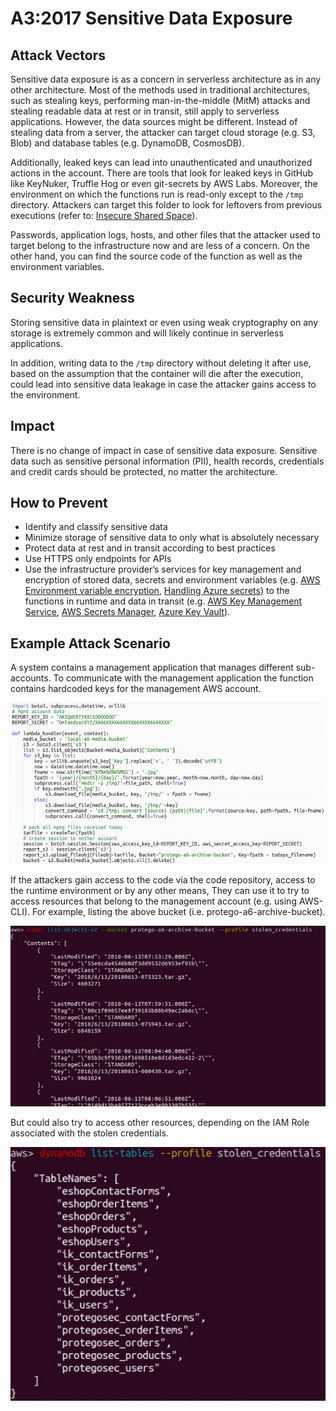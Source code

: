 # A3:2017 Sensitive Data Exposure

## Attack Vectors

Sensitive data exposure is as a concern in serverless architecture as in any other architecture. Most of the methods used in traditional architectures, such as stealing keys, performing man-in-the-middle (MitM) attacks and stealing readable data at rest or in transit, still apply to serverless applications. However, the data sources might be different. Instead of stealing data from a server, the attacker can target cloud storage (e.g. S3, Blob) and database tables (e.g. DynamoDB, CosmosDB).

Additionally, leaked keys can lead into unauthenticated and unauthorized actions in the account. There are tools that look for leaked keys in GitHub like KeyNuker, Truffle Hog or even git-secrets by AWS Labs. Moreover, the environment on which the functions run is read-only except to the `/tmp` directory. Attackers can target this folder to look for leftovers from previous executions (refer to: [Insecure Shared Space](0xab-other-risks.md#x-insecure-shared-space)).

Passwords, application logs, hosts, and other files that the attacker used to target belong to the infrastructure now and are less of a concern. On the other hand, you can find the source code of the function as well as the environment variables.

## Security Weakness

Storing sensitive data in plaintext or even using weak cryptography on any storage is extremely common and will likely continue in serverless applications.

In addition, writing data to the `/tmp` directory without deleting it after use, based on the assumption that the container will die after the execution, could lead into sensitive data leakage in case the attacker gains access to the environment.

## Impact

There is no change of impact in case of sensitive data exposure. Sensitive data such as sensitive personal information (PII), health records, credentials and credit cards should be protected, no matter the architecture.

## How to Prevent

- Identify and classify sensitive data
- Minimize storage of sensitive data to only what is absolutely necessary
- Protect data at rest and in transit according to best practices
- Use HTTPS only endpoints for APIs
- Use the infrastructure provider’s services for key management and encryption of stored data, secrets and environment variables (e.g. [AWS Environment variable encryption](https://docs.aws.amazon.com/lambda/latest/dg/env_variables.html#env_encrypt), [Handling Azure secrets](https://david-obrien.net/2016/09/azure-functions-secrets/)) to the functions in runtime and data in transit (e.g. [AWS Key Management Service](https://aws.amazon.com/kms/), [AWS Secrets Manager](https://aws.amazon.com/secrets-manager/), [Azure Key Vault](https://azure.microsoft.com/en-us/services/key-vault/)).

## Example Attack Scenario

A system contains a management application that manages different sub-accounts. To communicate with the management application the function contains hardcoded keys for the management AWS account.

![Sensitive Data Exposure 1](images/0xa3-sensitive-data-exposure-1.png)

If the attackers gain access to the code via the code repository, access to the runtime environment or by any other means, They can use it to try to access resources that belong to the management account (e.g. using AWS-CLI). For example, listing the above bucket (i.e. protego-a6-archive-bucket).

![Sensitive Data Exposure 2](images/0xa3-sensitive-data-exposure-2.png)

But could also try to access other resources, depending on the IAM Role associated with the stolen credentials.

![Sensitive Data Exposure 3](images/0xa3-sensitive-data-exposure-3.png)
